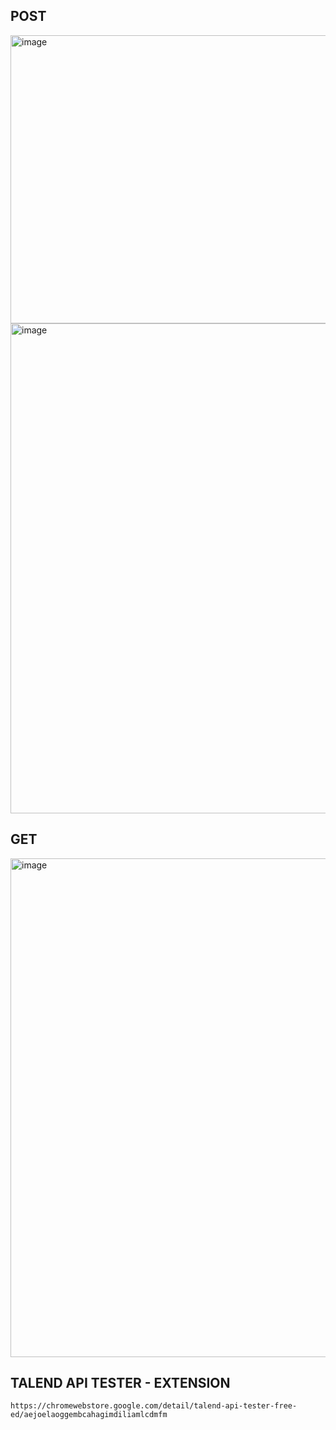 ## POST 

<img width="1337" height="461" alt="image" src="https://github.com/user-attachments/assets/f13fbd73-1c70-47c9-bb9f-0ca0c2563827" />

<img width="1380" height="784" alt="image" src="https://github.com/user-attachments/assets/45548b62-658e-447d-b107-39026b8aa0b7" />


## GET

<img width="1561" height="798" alt="image" src="https://github.com/user-attachments/assets/6c117958-10a0-4f43-9228-e9742a4d05ec" />


## TALEND API TESTER - EXTENSION
``` https://chromewebstore.google.com/detail/talend-api-tester-free-ed/aejoelaoggembcahagimdiliamlcdmfm ```
